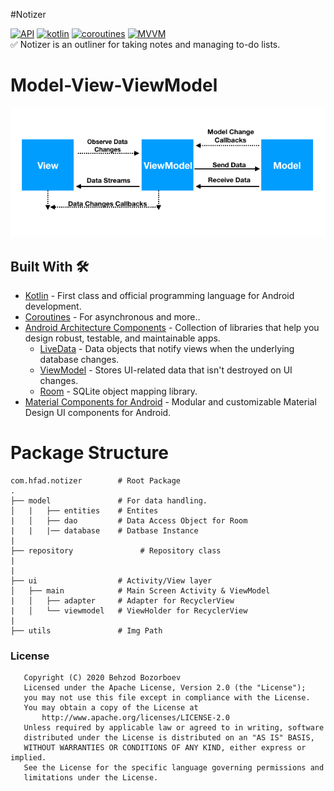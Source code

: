 
#Notizer

[![API](https://img.shields.io/badge/API-21%2B-brightgreen.svg?style=flat)](https://android-arsenal.com/api?level=21) [![kotlin](https://img.shields.io/badge/Kotlin-1.4.xxx-brightgreen.svg)](https://kotlinlang.org/) [![coroutines](https://img.shields.io/badge/coroutines-asynchronous-red.svg)](https://kotlinlang.org/docs/reference/coroutines-overview.html) [![MVVM ](https://img.shields.io/badge/Clean--Code-MVVM-brightgreen.svg)](https://github.com/googlesamples/android-architecture) 
<br/>
✅ Notizer is an outliner for taking notes and managing to-do lists.

# Model-View-ViewModel

![](https://github.com/behzod1996/Notizer/blob/master/android-mvvm-pattern.png)


## Built With 🛠
- [Kotlin](https://kotlinlang.org/) - First class and official programming language for Android development.
- [Coroutines](https://kotlinlang.org/docs/reference/coroutines-overview.html) - For asynchronous and more..
- [Android Architecture Components](https://developer.android.com/topic/libraries/architecture) - Collection of libraries that help you design robust, testable, and maintainable apps.
  - [LiveData](https://developer.android.com/topic/libraries/architecture/livedata) - Data objects that notify views when the underlying database changes.
  - [ViewModel](https://developer.android.com/topic/libraries/architecture/viewmodel) - Stores UI-related data that isn't destroyed on UI changes. 
  - [Room](https://developer.android.com/topic/libraries/architecture/room) - SQLite object mapping library.
- [Material Components for Android](https://github.com/material-components/material-components-android) - Modular and customizable Material Design UI components for Android.


# Package Structure

    com.hfad.notizer        # Root Package
    .
    ├── model               # For data handling.
    │   |   ├── entities    # Entites
    |   │   ├── dao         # Data Access Object for Room   
    |   |   |── database    # Datbase Instance
    |
    ├── repository               # Repository class
    |
    |
    ├── ui                  # Activity/View layer
    │   ├── main            # Main Screen Activity & ViewModel
    |   │   ├── adapter     # Adapter for RecyclerView
    |   │   └── viewmodel   # ViewHolder for RecyclerView   
    |
    ├── utils               # Img Path  
    
    
    
 ### License
```
   Copyright (C) 2020 Behzod Bozorboev
   Licensed under the Apache License, Version 2.0 (the "License");
   you may not use this file except in compliance with the License.
   You may obtain a copy of the License at
       http://www.apache.org/licenses/LICENSE-2.0
   Unless required by applicable law or agreed to in writing, software
   distributed under the License is distributed on an "AS IS" BASIS,
   WITHOUT WARRANTIES OR CONDITIONS OF ANY KIND, either express or implied.
   See the License for the specific language governing permissions and
   limitations under the License.
```
